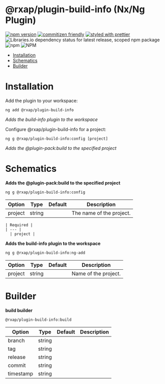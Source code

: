 @rxap/plugin-build-info (Nx/Ng Plugin)
======

[![npm version](https://img.shields.io/npm/v/@rxap/plugin-build-info?style=flat-square)](https://www.npmjs.com/package/@rxap/plugin-build-info)
[![commitizen friendly](https://img.shields.io/badge/commitizen-friendly-brightgreen.svg?style=flat-square)](https://commitizen.github.io/cz-cli/)
[![styled with prettier](https://img.shields.io/badge/styled_with-prettier-ff69b4.svg?style=flat-square)](https://github.com/prettier/prettier)
![Libraries.io dependency status for latest release, scoped npm package](https://img.shields.io/librariesio/release/npm/@rxap/plugin-build-info)
![npm](https://img.shields.io/npm/dm/@rxap/plugin-build-info)
![NPM](https://img.shields.io/npm/l/@rxap/plugin-build-info)

> 

- [Installation](#installation)
- [Schematics](#schematics)
- [Builder](#builder)

# Installation

Add the plugin to your workspace:

  ```
  ng add @rxap/plugin-build-info
  ```

*Adds the build-info plugin to the workspace*

Configure @rxap/plugin-build-info for a project:

```
ng g @rxap/plugin-build-info:config [project]
```

*Adds the @plugin-pack:build to the specified project*

# Schematics


  **Adds the @plugin-pack:build to the specified project**

  ```
  ng g @rxap/plugin-build-info:config
  ```

Option | Type | Default | Description
  --- | --- | --- | ---
project | string |  | The name of the project.

    | Required |
    | --- |
      | project |

**Adds the build-info plugin to the workspace**

  ```
  ng g @rxap/plugin-build-info:ng-add
  ```

Option | Type | Default | Description
  --- | --- | --- | ---
project | string |  | Name of the project.

# Builder

**build builder**

  ```
  @rxap/plugin-build-info:build
  ```

Option | Type | Default | Description
  --- | --- | --- | ---
    branch | string |  | 
    tag | string |  | 
    release | string |  | 
    commit | string |  | 
    timestamp | string |  | 



